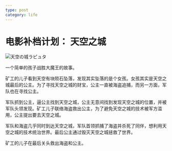 ```yaml
---
type: post
category: life
---
```

# 电影补档计划： 天空之城

![天空の城ラピュタ](https://img1.doubanio.com/view/photo/l/public/p1446261379.webp)

一个简单的孩子战胜大魔王的故事。

矿工的儿子看到天空有块陨石坠落，发现其实坠落的是个女孩。女孩其实是天空之城最后的公主。为了寻找天空之城的财宝，公主一直被海盗追捕，而另一方面，军队也在寻找公主。

军队抓到公主，逼公主找到天空之城，公主无意间找到发现天空之城的位置，并被军队头领发现。矿工儿子联络海盗救出公主，为了避免天空之城的技术被军方滥用，公主提出要去天空之城。

军队和海盗几乎同时到达天空之城，军队首领抓捕了海盗并杀死了同伴，想利用天空之城的技术统治世界。最后公主通过毁灭天空之城拯救了世界。

矿工的儿子在最后关头救出海盗和公主。